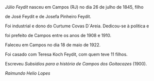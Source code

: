 

*Júlio Feydit* nasceu em Campos (RJ) no dia 26 de julho de 1845, filho

de José Feydit e de Josefa Pinheiro Feydit.



Foi industrial e dono do Curtume Covas D\`Areia. Dedicou-se à política e

foi prefeito de Campos entre os anos de 1908 e 1910.



Faleceu em Campos no dia 18 de maio de 1922.



Foi casado com Teresa Koch Feydit, com quem teve 11 filhos.



Escreveu *Subsídios para a história de Campos dos Goitacazes* (1900).



*Raimundo Helio Lopes*



